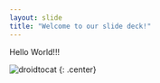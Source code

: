 ```yaml
---
layout: slide
title: "Welcome to our slide deck!"
---
```


Hello World!!!

![droidtocat](https://octodex.github.com/images/droidtocat.png)
{: .center}

